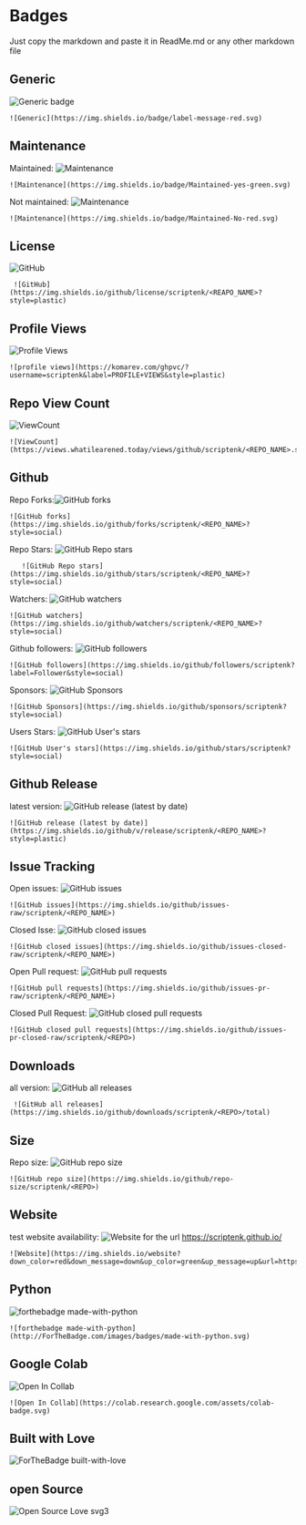 # Badges

Just copy the markdown and paste it in ReadMe.md or any other markdown file

## Generic
![Generic badge](https://img.shields.io/badge/label-message-red.svg)
```
![Generic](https://img.shields.io/badge/label-message-red.svg)
````

## Maintenance 

Maintained:   ![Maintenance](https://img.shields.io/badge/Maintained-yes-green.svg)
```
![Maintenance](https://img.shields.io/badge/Maintained-yes-green.svg)
```
Not maintained: ![Maintenance](https://img.shields.io/badge/Maintained-No-red.svg)
```
![Maintenance](https://img.shields.io/badge/Maintained-No-red.svg)
```

## License
 ![GitHub](https://img.shields.io/github/license/scriptenk/Badges?style=plastic)

```
 ![GitHub](https://img.shields.io/github/license/scriptenk/<REAPO_NAME>?style=plastic)
```

## Profile Views
![Profile Views](https://komarev.com/ghpvc/?username=scriptenk&label=PROFILE+VIEWS&style=plastic)
```
![profile views](https://komarev.com/ghpvc/?username=scriptenk&label=PROFILE+VIEWS&style=plastic)
```

## Repo View Count
![ViewCount](https://views.whatilearened.today/views/github/scriptenk/Badges.svg)   
```
![ViewCount](https://views.whatilearened.today/views/github/scriptenk/<REPO_NAME>.svg)
```

## Github

Repo Forks:![GitHub forks](https://img.shields.io/github/forks/scriptenk/Badges?style=social)
```
![GitHub forks](https://img.shields.io/github/forks/scriptenk/<REPO_NAME>?style=social)
```
Repo Stars:   ![GitHub Repo stars](https://img.shields.io/github/stars/scriptenk/Badges?style=social)
 ```
    ![GitHub Repo stars](https://img.shields.io/github/stars/scriptenk/<REPO_NAME>?style=social)

 ```

Watchers: ![GitHub watchers](https://img.shields.io/github/watchers/scriptenk/Badges?style=social) 
```
![GitHub watchers](https://img.shields.io/github/watchers/scriptenk/<REPO_NAME>?style=social)
```

Github followers: ![GitHub followers](https://img.shields.io/github/followers/scriptenk?label=Follower&style=social)
```
![GitHub followers](https://img.shields.io/github/followers/scriptenk?label=Follower&style=social)
```

Sponsors: ![GitHub Sponsors](https://img.shields.io/github/sponsors/scriptenk?style=social)
```
![GitHub Sponsors](https://img.shields.io/github/sponsors/scriptenk?style=social)
```

Users Stars: ![GitHub User's stars](https://img.shields.io/github/stars/scriptenk?style=social)
```
![GitHub User's stars](https://img.shields.io/github/stars/scriptenk?style=social)
```

## Github Release
latest version: ![GitHub release (latest by date)](https://img.shields.io/github/v/release/scriptenk/rawanime?style=plastic)
```
![GitHub release (latest by date)](https://img.shields.io/github/v/release/scriptenk/<REPO_NAME>?style=plastic)
```
## Issue Tracking
Open issues: ![GitHub issues](https://img.shields.io/github/issues-raw/scriptenk/rawanime)
```
![GitHub issues](https://img.shields.io/github/issues-raw/scriptenk/<REPO_NAME>)
```
Closed Isse: ![GitHub closed issues](https://img.shields.io/github/issues-closed-raw/scriptenk/rawanime)
```
![GitHub closed issues](https://img.shields.io/github/issues-closed-raw/scriptenk/<REPO_NAME>)
```
Open Pull request: ![GitHub pull requests](https://img.shields.io/github/issues-pr-raw/scriptenk/badges)
```
![GitHub pull requests](https://img.shields.io/github/issues-pr-raw/scriptenk/<REPO_NAME>)
```

Closed Pull Request: ![GitHub closed pull requests](https://img.shields.io/github/issues-pr-closed-raw/scriptenk/badges)
```
![GitHub closed pull requests](https://img.shields.io/github/issues-pr-closed-raw/scriptenk/<REPO>)
```

## Downloads

all version:  ![GitHub all releases](https://img.shields.io/github/downloads/scriptenk/chatbot/total)

```
 ![GitHub all releases](https://img.shields.io/github/downloads/scriptenk/<REPO>/total)
```

## Size
Repo size: ![GitHub repo size](https://img.shields.io/github/repo-size/scriptenk/badges)
```
![GitHub repo size](https://img.shields.io/github/repo-size/scriptenk/<REPO>)
```

## Website

test website availability: ![Website](https://img.shields.io/website?down_color=red&down_message=down&up_color=green&up_message=up&url=https%3A%2F%2Fscriptenk.github.io%2F)
for the url https://scriptenk.github.io/
```
![Website](https://img.shields.io/website?down_color=red&down_message=down&up_color=green&up_message=up&url=https%3A%2F%2Fscriptenk.github.io%2F)
```

## Python
![forthebadge made-with-python](http://ForTheBadge.com/images/badges/made-with-python.svg)
```
![forthebadge made-with-python](http://ForTheBadge.com/images/badges/made-with-python.svg)
```

## Google Colab
![Open In Collab](https://colab.research.google.com/assets/colab-badge.svg)
```
![Open In Collab](https://colab.research.google.com/assets/colab-badge.svg)
```

## Built with Love
![ForTheBadge built-with-love](http://ForTheBadge.com/images/badges/built-with-love.svg)

## open Source
![Open Source Love svg3](https://badges.frapsoft.com/os/v3/open-source.svg?v=103)
